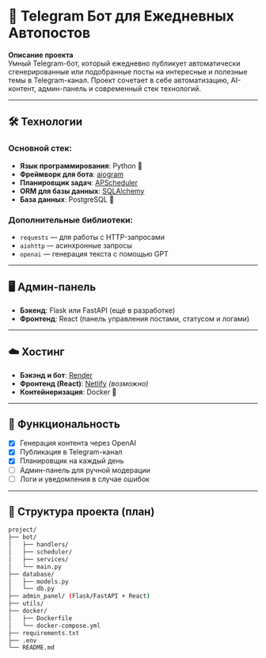 # 🤖 Telegram Бот для Ежедневных Автопостов

**Описание проекта**  
Умный Telegram-бот, который ежедневно публикует автоматически сгенерированные или подобранные посты на интересные и полезные темы в Telegram-канал. Проект сочетает в себе автоматизацию, AI-контент, админ-панель и современный стек технологий.

---

## 🛠 Технологии

### Основной стек:
- **Язык программирования**: Python 🐍
- **Фреймворк для бота**: [aiogram](https://docs.aiogram.dev/en/latest/)
- **Планировщик задач**: [APScheduler](https://apscheduler.readthedocs.io/en/latest/)
- **ORM для базы данных**: [SQLAlchemy](https://www.sqlalchemy.org/)
- **База данных**: PostgreSQL 🐘

### Дополнительные библиотеки:
- `requests` — для работы с HTTP-запросами
- `aiohttp` — асинхронные запросы
- `openai` — генерация текста с помощью GPT

---

## 🖥 Админ-панель

- **Бэкенд**: Flask или FastAPI (ещё в разработке)
- **Фронтенд**: React (панель управления постами, статусом и логами)

---

## ☁️ Хостинг

- **Бэкэнд и бот**: [Render](https://render.com/)
- **Фронтенд (React)**: [Netlify](https://www.netlify.com/) *(возможно)*
- **Контейнеризация**: Docker 🐳

---

## 📅 Функциональность

- [x] Генерация контента через OpenAI
- [x] Публикация в Telegram-канал
- [x] Планировщик на каждый день
- [ ] Админ-панель для ручной модерации
- [ ] Логи и уведомления в случае ошибок

---

## 🚧 Структура проекта (план)

```bash
project/
├── bot/
│   ├── handlers/
│   ├── scheduler/
│   ├── services/
│   └── main.py
├── database/
│   ├── models.py
│   └── db.py
├── admin_panel/ (Flask/FastAPI + React)
├── utils/
├── docker/
│   ├── Dockerfile
│   └── docker-compose.yml
├── requirements.txt
├── .env
└── README.md
